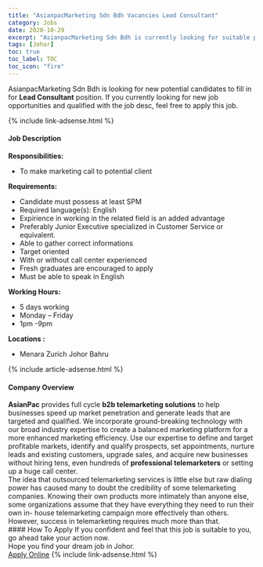 ```yaml
---
title: "AsianpacMarketing Sdn Bdh Vacancies Lead Consultant" 
category: Jobs 
date: 2020-10-29 
excerpt: "AsianpacMarketing Sdn Bdh is currently looking for suitable person to fill in the Lead Consultant which positioned at Johor" 
tags: [Johor] 
toc: true 
toc_label: TOC 
toc_icon: "fire" 
--- 
```


<p>AsianpacMarketing Sdn Bdh is looking for new potential candidates to fill in for <b>Lead Consultant</b> position. If you currently looking for new job opportunities and qualified with the job desc, feel free to apply this job.
</p>{% include link-adsense.html %} 
<div><div><h4>Job Description</h4></div><div><div><span><div><div><strong>Responsibilities:</strong></div><ul><li>To make marketing call to potential client</li></ul><div><strong>Requirements:</strong></div><ul><li>Candidate must possess at least SPM&#160;</li><li>Required language(s):&#160;English</li><li>Expirience in working&#160;in the related field is an added advantage</li><li>Preferably Junior Executive specialized in Customer Service or equivalent.</li><li>Able to gather correct informations</li><li>Target oriented</li><li>With or without call center experienced</li><li>Fresh graduates are encouraged to apply</li><li>Must be able to speak in English</li></ul><div><strong>Working Hours:</strong></div><ul><li>5 days working</li><li>Monday &#8211; Friday</li><li>1pm -9pm</li></ul><div><strong>Locations :</strong></div><ul><li>Menara Zurich Johor Bahru</li></ul></div></span></div></div></div> 
{% include article-adsense.html %} 
<div><div><h4>Company Overview</h4></div><div><div><span><div><div><strong>AsianPac</strong> provides full cycle <strong>b2b telemarketing solutions</strong> to help businesses speed up market penetration and generate leads that are targeted and qualified. We incorporate ground-breaking technology with our broad industry expertise to create a balanced marketing platform for a more enhanced marketing efficiency. Use our expertise to define and target profitable markets, identify and qualify prospects, set appointments, nurture leads and existing customers, upgrade sales, and acquire new businesses without hiring tens, even hundreds of <strong>professional telemarketers</strong> or setting up a huge call center.</div>
<div>The idea that outsourced telemarketing services is little else but raw dialing power has caused many to doubt the credibility of some telemarketing companies. Knowing their own products more intimately than anyone else, some organizations assume that they have everything they need to run their own in- house telemarketing campaign more effectively than others. However, success in telemarketing requires much more than that.</div></div></span></div></div></div> 
#### How To Apply 
If you confident and feel that this job is suitable to you, go ahead take your action now. <br/> 
Hope you find your dream job in Johor. <br/> 
<a href="https://www.jobstreet.com.my/en/job/lead-consultant-4407880?jobId=jobstreet-my-job-4407880&sectionRank=20&token=0~2cc9a854-a3d2-4d38-8ea0-3133aacf417d&fr=SRP%20View%20In%20New%20Ta" class="btn btn--info" target="_blank" rel="nofollow noopenner">Apply Online</a> 
{% include link-adsense.html %} 